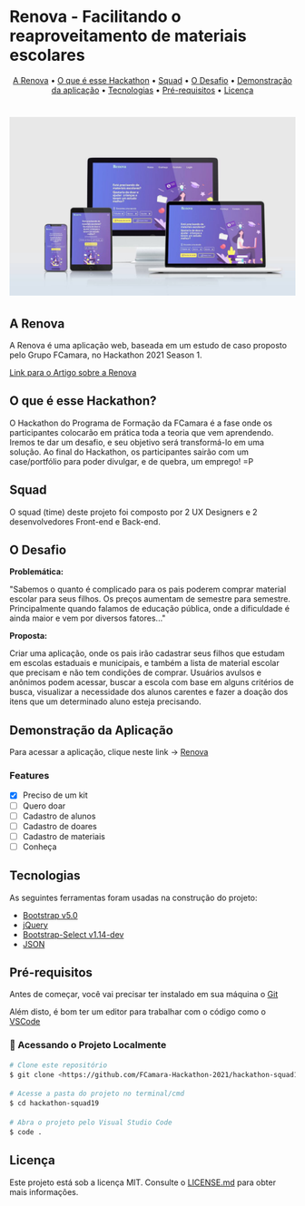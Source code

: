 # Renova - Facilitando o reaproveitamento de materiais escolares

<p align="center">
 <a href="#a-renova">A Renova</a> •
 <a href="#o-que-é-esse-hackathon">O que é esse Hackathon</a> •
 <a href="#squad">Squad</a> • 
 <a href="#o-desafio">O Desafio</a> •
 <a href="#demonstração-da-aplicação">Demonstração da aplicação</a> •
 <a href="#tecnologias">Tecnologias</a> • 
 <a href="#pré-requisitos">Pré-requisitos</a> • 
 <a href="#licença">Licença</a>
</p>

<h1 align="center">
  <img alt="NextLevelWeek" title="#NextLevelWeek" src="./assets/Renova_platform.jpeg" />
</h1>

## A Renova

A Renova é uma aplicação web, baseada em um estudo de caso proposto pelo Grupo FCamara, no Hackathon 2021 Season 1.

[Link para o Artigo sobre a Renova](https://medium.com/renova-utilizando-processos-de-ux-para-ajudar-pais/renova-facilitando-o-reaproveitamento-de-materiais-escolares-5804eb394cdc)

## O que é esse Hackathon?

O Hackathon do Programa de Formação da FCamara é a fase onde os participantes colocarão em prática toda a teoria que vem aprendendo. Iremos te dar um desafio, e seu objetivo será transformá-lo em uma solução. Ao final do Hackathon, os participantes sairão com um case/portfólio para poder divulgar, e de quebra, um emprego! =P

## Squad

O squad (time) deste projeto foi composto por 2 UX Designers e 2 desenvolvedores Front-end e Back-end.

## O Desafio

**Problemática:**

"Sabemos o quanto é complicado para os pais poderem comprar material escolar para seus filhos. Os preços aumentam de semestre para semestre. Principalmente quando falamos de educação pública, onde a dificuldade é ainda maior e vem por diversos fatores..."

**Proposta:**

Criar uma aplicação, onde os pais irão cadastrar seus filhos que estudam em escolas estaduais e municipais, e também a lista de material escolar que precisam e não tem condições de comprar. Usuários avulsos e anônimos podem acessar, buscar a escola com base em alguns critérios de busca, visualizar a necessidade dos alunos carentes e fazer a doação dos itens que um determinado aluno esteja precisando.

## Demonstração da Aplicação

Para acessar a aplicação, clique neste link -> [Renova](https://fcamara-hackathon-2021.github.io/hackathon-squad19/)

### Features

- [x] Preciso de um kit
- [ ] Quero doar
- [ ] Cadastro de alunos
- [ ] Cadastro de doares
- [ ] Cadastro de materiais
- [ ] Conheça

## Tecnologias

As seguintes ferramentas foram usadas na construção do projeto:

- [Bootstrap v5.0](https://getbootstrap.com/)
- [jQuery](https://jquery.com/)
- [Bootstrap-Select v1.14-dev](https://github.com/snapappointments/bootstrap-select)
- [JSON](https://www.json.org/json-en.html)

## Pré-requisitos

Antes de começar, você vai precisar ter instalado em sua máquina o [Git](https://git-scm.com)

Além disto, é bom ter um editor para trabalhar com o código como o [VSCode](https://code.visualstudio.com/)

### 🎲 Acessando o Projeto Localmente

```bash
# Clone este repositório
$ git clone <https://github.com/FCamara-Hackathon-2021/hackathon-squad19.git>

# Acesse a pasta do projeto no terminal/cmd
$ cd hackathon-squad19

# Abra o projeto pelo Visual Studio Code
$ code .
```


## Licença

Este projeto está sob a licença MIT. Consulte o [LICENSE.md](./LICENSE.md) para obter mais informações.
